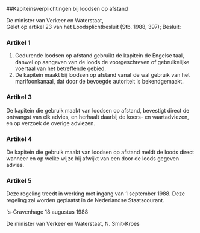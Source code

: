 <meta http-equiv='Content-Type' content='text/html; charset=utf-8' />

##Kapiteinsverplichtingen bij loodsen op afstand

De minister van Verkeer en Waterstaat,  
Gelet op artikel 23 van het Loodsplichtbesluit (Stb. 1988, 397);
Besluit:    

### Artikel  1  

1. Gedurende loodsen op afstand gebruikt de kapitein de Engelse taal, danwel op aangeven van de loods de voorgeschreven of gebruikelijke voertaal van het betreffende gebied. 
2. De kapitein maakt bij loodsen op afstand vanaf de wal gebruik van het marifoonkanaal, dat door de bevoegde autoriteit is bekendgemaakt. 

### Artikel  3  

De kapitein die gebruik maakt van loodsen op afstand, bevestigt direct de ontvangst van elk advies, en herhaalt daarbij de koers- en vaartadviezen, en op verzoek de overige adviezen.

### Artikel  4  

De kapitein die gebruik maakt van loodsen op afstand meldt de loods direct wanneer en op welke wijze hij afwijkt van een door de loods gegeven advies. 

### Artikel  5  

Deze regeling treedt in werking met ingang van 1 september 1988. 
Deze regeling zal worden geplaatst in de Nederlandse Staatscourant. 

's-Gravenhage 
18 augustus 1988    

De 
minister van Verkeer en Waterstaat, 
N. Smit-Kroes      
